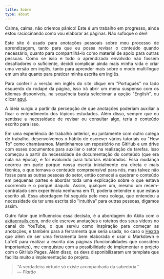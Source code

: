 ```yaml
---
title: Sobre 
type: about
---
```


<style>body {text-align: justify}</style>
Calma, calma, não criemos pânico!
Este é um trabalho em progresso, ainda estou raciocinando como vou elaborar as páginas.
Não sufoque o dev!


Este site é usado para anotações pessoais sobre meu processo de aprendizagem, 
tanto para que eu possa revisar o conteúdo quando necessário, 
quanto para compartilhá-lo como material de apoio para outras pessoas. 
Como se isso e todo o aprendizado envolvido não fossem desafiadores o suficiente, 
decidi complicar ainda mais minha vida e criar uma versão em inglês, 
tanto para aprender mais sobre o modo multilíngue em um site quanto para praticar minha escrita em inglês.


Para conferir a versão em inglês do site clique em "Português" no lado esquerdo do rodapé da página, 
isso irá abrir um menu suspenso com os idiomas disponíveis, 
na sequência basta selecionar a opção "English", ou clicar [aqui](https://devnotes.msglabs.site/en/).


A ideia surgiu a partir da percepção de que anotações poderiam auxiliar a fixar o entendimento dos tópicos estudados. 
Além disso, sempre que eu sentisse a necessidade de revisar ou consultar algo, teria o conteúdo escrito para isso.


Em uma experiência de trabalho anterior, eu juntamente com outro colega de trabalho, 
desenvolvemos o hábito de escrever vários tutoriais ou "How To" como chamávamos. 
Mantínhamos um repositório no GitHub e um drive com esses documentos para auxiliar o setor na realização de tarefas. 
Isso começou a partir da necessidade de documentação do conteúdo (que era nula na época), e foi evoluindo para tutoriais elaborados. 
Essa mudança ocorreu em parte porque nossa escrita inicialmente era direta e mais técnica, o que tornava o conteúdo compreensível para nós, 
mas talvez não fosse para as outras pessoas do setor, 
então comecei a quebrar o conteúdo em pequenas partes e abordar toda uma explicação sobre o que estava ocorrendo e o porquê daquilo. 
Assim, qualquer um, mesmo um recém-contratado sem experiência nenhuma em TI, poderia entender o que estava escrito ali. 
Essa abordagem foi seguida pelo meu colega, que entendeu a necessidade de ter uma escrita tão "intuitiva" para outras pessoas, digamos assim.


Outro fator que influenciou essa decisão, é a abordagem do Akita com o [akitaonrails.com](https://akitaonrails.com), 
onde ele escreve anotações e roteiros dos seus vídeos no canal do YouTube, 
o que serviu como inspiração para começar as anotações, e também para a ferramenta que seria usada, 
no caso o [Hextra](https://github.com/imfing/hextra) que além de ser uma ferramenta bem elaborada e usar o Markdown e LaTeX para realizar a escrita das páginas (funcionalidades que considero importantes), 
me conquistou com a possibilidade de implementar o projeto com o GitHub Pages. 
Além disso, os devs disponibilizaram um template que facilita muito a implementação do projeto.

> "A verdadeira virtude só existe acompanhada da sabedoria."<br>
> — <cite>Platão</cite>
